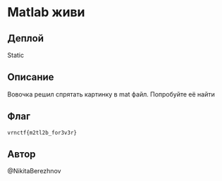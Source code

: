 # Matlab живи

## Деплой

Static

## Описание

Вовочка решил спрятать картинку в mat файл. Попробуйте её найти
## Флаг
`vrnctf{m2tl2b_for3v3r}`

## Автор
@NikitaBerezhnov
